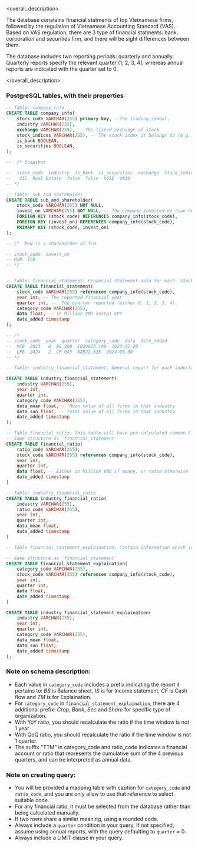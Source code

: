 <overall_description>

The database conatains financial statments of top Vietnamese firms, followed by the regulation of Vietnamese Accounting Standard (VAS). Based on VAS regulation, there are 3 type of financial statments: bank, corporation and securities firm, and there will be sight differences between them.

The database includes two reporting periods: quarterly and annually. Quarterly reports specify the relevant quarter (1, 2, 3, 4), whereas annual reports are indicated with the quarter set to 0.

</overall_description>

### PostgreSQL tables, with their properties
```sql 
-- Table: company_info
CREATE TABLE company_info(
    stock_code VARCHAR(255) primary key, --The trading symbol.
    industry VARCHAR(255), 
    exchange VARCHAR(255), -- The listed exchange of stock
    stock_indices VARCHAR(255), -- The stock index it belongs to (e.g., VN30, HNX30)
    is_bank BOOLEAN,
    is_securities BOOLEAN,
);

--  /* Snapshot 

--  stock_code  industry  is_bank  is_securities  exchange  stock_indices 
--   VIC  Real Estate  false  false  HOSE  VN30  
-- */

-- Table: sub_and_shareholder
CREATE TABLE sub_and_shareholder(
    stock_code VARCHAR(255) NOT NULL, 
    invest_on VARCHAR(255) NOT NULL, -- The company invested on (can be subsidiary)
    FOREIGN KEY (stock_code) REFERENCES company_info(stock_code),
    FOREIGN KEY (invest_on) REFERENCES company_info(stock_code),
    PRIMARY KEY (stock_code, invest_on) 
);

-- /*  MSN is a shareholder of TCB.

-- stock_code  invest_on
-- MSN  TCB
-- */


-- Table: financial_statement: Financial Statement data for each `stock_code`
CREATE TABLE financial_statement(
    stock_code VARCHAR(255) references company_info(stock_code),
    year int, -- The reported financial year
    quarter int, --  The quarter reported (either 0, 1, 2, 3, 4). 
    category_code VARCHAR(255),
    data float, -- in Million VND except EPS
    date_added timestamp
);

-- /*
-- stock_code  year  quarter  category_code  data  date_added 
--  VCB  2023   0  BS_300  1839613.198  2023-12-30 
--  LPB  2024   2  CF_045  68522.835  2024-06-30 
-- */

-- Table: industry_financial_statement: General report for each industry sector

CREATE TABLE industry_financial_statement(
    industry VARCHAR(255),
    year int, 
    quarter int,
    category_code VARCHAR(255),
    data_mean float, -- Mean value of all firms in that industry
    data_sun float, -- Total value of all firms in that industry
    date_added timestamp 
);

-- Table financial_ratio: This table will have pre-calculated common Financial Ratio such as ROA, ROE, FCF, etc
-- Same structure as `financial_statement`
CREATE TABLE financial_ratio(
    ratio_code VARCHAR(255),
    stock_code VARCHAR(255) references company_info(stock_code),
    year int,
    quarter int,
    data float, -- Either in Million VND if money, or ratio otherwise
    date_added timestamp
)

-- Table: industry_financial_ratio
CREATE TABLE industry_financial_ratio(
    industry VARCHAR(255),
    ratio_code VARCHAR(255),
    year int,
    quarter int,
    data_mean float, 
    date_added timestamp
)

-- Table financial_statement_explaination: Contain information which is not covered in 3 main reports. It usually stores information about type of loans, debt, cash, investments and real-estate ownerships. 

-- Same structure as `financial_statement`
CREATE TABLE financial_statement_explaination(
    category_code VARCHAR(255),
    stock_code VARCHAR(255) references company_info(stock_code),
    year int,
    quarter int,
    data float, 
    date_added timestamp 
)

CREATE TABLE industry_financial_statement_explaination(
    industry VARCHAR(255),
    year int, 
    quarter int,
    category_code VARCHAR(255),
    data_mean float,
    data_sun float, 
    date_added timestamp 
);
```

### Note on schema description: 
- Each value in `category_code` includes a prefix indicating the report it pertains to: *BS* is Balance sheet, *IS* is for Income statement, *CF* is Cash flow and *TM* is for Explaination.
- For `category_code` in `financial_statement_explaination`, there are 4 additional prefix: *Crop*, *Bank*, *Sec* and *Share* for specific type of organization.
- With YoY ratio, you should recalculate the ratio if the time window is not 1 year.
- With QoQ ratio, you should recalculate the ratio if the time window is not 1 quarter.
- The suffix "TTM" in category_code and ratio_code indicates a financial account or ratio that represents the cumulative sum of the 4 previous quarters, and can be interpreted as annual data.

### Note on creating query:
- You will be provided a mapping table with caption for `category_code` and `ratio_code`, and you are only allow to use that reference to select suitable code.
- For any financial ratio, it must be selected from the database rather than being calculated manually.
- If two rows share a similar meaning, using a rounded code.
- Always include a `quarter` condition in your query. If not specified, assume using annual reports, with the query defaulting to `quarter` = 0.
- Always include a LIMIT clause in your query.